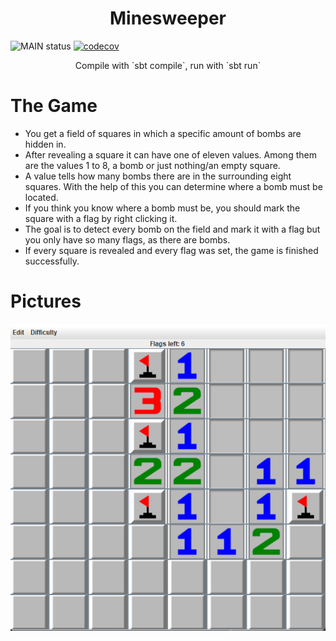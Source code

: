 <p align="center">
  <h1 align="center">Minesweeper</h3>
</p>

  ![MAIN status](https://github.com/sebastianillges/Minesweeper/actions/workflows/scala.yml/badge.svg)
  [![codecov](https://codecov.io/gh/sebastianillges/Minesweeper/branch/main/graph/badge.svg?token=QH2Z0JDP9Y)](https://codecov.io/gh/sebastianillges/Minesweeper)

<p align="center">
  Compile with `sbt compile`, run with `sbt run`
</p>

# The Game
* You get a field of squares in which a specific amount of bombs are hidden in.
* After revealing a square it can have one of eleven values. Among them are the values 1 to 8, a bomb or just nothing/an empty square.
* A value tells how many bombs there are in the surrounding eight squares. With the help of this you can determine where a bomb must be located.
* If you think you know where a bomb must be, you should mark the square with a flag by right clicking it.
* The goal is to detect every bomb on the field and mark it with a flag but you only have so many flags, as there are bombs.
* If every square is revealed and every flag was set, the game is finished successfully.

# Pictures
  ![alt text](src/main/resources/readmePictures/Minesweeper-showcase.png)<br/>
